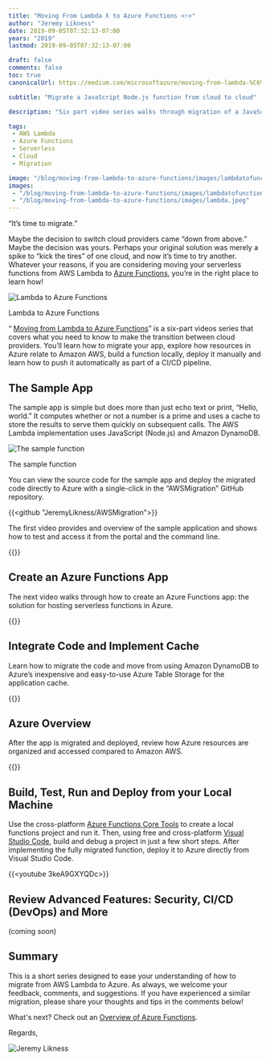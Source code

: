 ```yaml
---
title: "Moving From Lambda ƛ to Azure Functions <⚡>"
author: "Jeremy Likness"
date: 2019-09-05T07:32:13-07:00
years: "2019"
lastmod: 2019-09-05T07:32:13-07:00

draft: false
comments: false
toc: true
canonicalUrl: https://medium.com/microsoftazure/moving-from-lambda-%C6%9B-to-azure-functions-b6d5ed5ca007

subtitle: "Migrate a JavaScript Node.js function from cloud to cloud"

description: "Six part video series walks through migration of a JavaScript Node.js AWS Lambda serverless function that uses DynamoDB for cache to Azure Functions."

tags:
 - AWS Lambda 
 - Azure Functions
 - Serverless
 - Cloud
 - Migration 

image: "/blog/moving-from-lambda-to-azure-functions/images/lambdatofunctions.jpeg" 
images:
 - "/blog/moving-from-lambda-to-azure-functions/images/lambdatofunctions.jpeg" 
 - "/blog/moving-from-lambda-to-azure-functions/images/lambda.jpeg"
---
```


“It’s time to migrate.”

Maybe the decision to switch cloud providers came “down from above.” Maybe the decision was yours. Perhaps your original solution was merely a spike to “kick the tires” of one cloud, and now it’s time to try another. Whatever your reasons, if you are considering moving your serverless functions from AWS Lambda to [Azure Functions](https://jlik.me/jkm), you’re in the right place to learn how!

![Lambda to Azure Functions](/blog/moving-from-lambda-to-azure-functions/images/lambdatofunctions.jpeg)
<figcaption>Lambda to Azure Functions</figcaption>

“<i class="fab fa-youtube"></i> [Moving from Lambda to Azure Functions](https://www.youtube.com/playlist?list=PL1VfiVM16kp8U5E7U2tfJdskXJg8DPPKL)” is a six-part videos series that covers what you need to know to make the transition between cloud providers. You’ll learn how to migrate your app, explore how resources in Azure relate to Amazon AWS, build a function locally, deploy it manually and learn how to push it automatically as part of a CI/CD pipeline.

## The Sample App

The sample app is simple but does more than just echo text or print, “Hello, world.” It computes whether or not a number is a prime and uses a cache to store the results to serve them quickly on subsequent calls. The AWS Lambda implementation uses JavaScript (Node.js) and Amazon DynamoDB.

![The sample function](/blog/moving-from-lambda-to-azure-functions/images/lambda.jpeg)
<figcaption>The sample function</figcaption>

You can view the source code for the sample app and deploy the migrated code directly to Azure with a single-click in the “AWSMigration” GitHub repository.

{{<github "JeremyLikness/AWSMigration">}}

The first video provides and overview of the sample application and shows how to test and access it from the portal and the command line.

{{<youtube iflBlF9JEIY>}}

## Create an Azure Functions App

The next video walks through how to create an Azure Functions app: the solution for hosting serverless functions in Azure.

{{<youtube YgcUqPzk63c>}}

## Integrate Code and Implement Cache

Learn how to migrate the code and move from using Amazon DynamoDB to Azure’s inexpensive and easy-to-use Azure Table Storage for the application cache.

{{<youtube kdG0r12RU0U>}}

## Azure Overview

After the app is migrated and deployed, review how Azure resources are organized and accessed compared to Amazon AWS.

{{<youtube HD3iwH1Q64s>}}

## Build, Test, Run and Deploy from your Local Machine

Use the cross-platform [Azure Functions Core Tools](https://docs.microsoft.com/azure/azure-functions/functions-run-local?WT.mc_id=link-blog-jelikness) to create a local functions project and run it. Then, using free and cross-platform [Visual Studio Code](https://code.visualstudio.com/?WT.mc_id=link-blog-jeliknes), build and debug a project in just a few short steps. After implementing the fully migrated function, deploy it to Azure directly from Visual Studio Code.

{{<youtube 3keA9GXYQDc>}}

## Review Advanced Features: Security, CI/CD (DevOps) and More

(coming soon)

## Summary

This is a short series designed to ease your understanding of how to migrate from AWS Lambda to Azure. As always, we welcome your feedback, comments, and suggestions. If you have experienced a similar migration, please share your thoughts and tips in the comments below!

What's next? Check out an [Overview of Azure Functions](https://jlik.me/gkm).

Regards,

![Jeremy Likness](/images/jeremylikness.gif)
